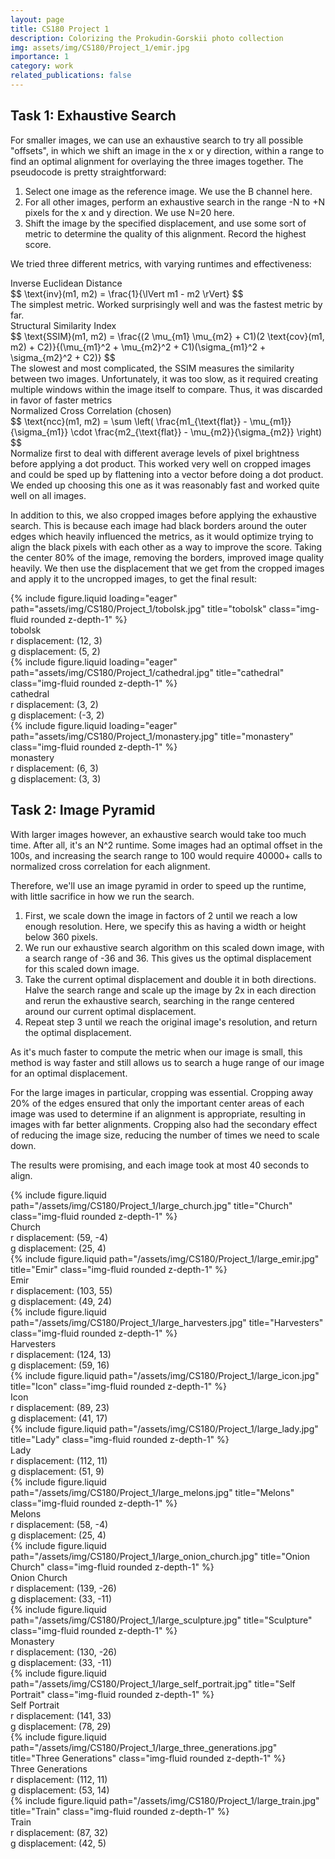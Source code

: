 ```yaml
---
layout: page
title: CS180 Project 1
description: Colorizing the Prokudin-Gorskii photo collection
img: assets/img/CS180/Project_1/emir.jpg
importance: 1
category: work
related_publications: false
---
```


## Task 1: Exhaustive Search

For smaller images, we can use an exhaustive search to try all possible "offsets", in which we shift an image in the x or y direction, within a range to find an optimal alignment for overlaying the three images together. The pseudocode is pretty straightforward:

1. Select one image as the reference image. We use the B channel here.
2. For all other images, perform an exhaustive search in the range -N to +N pixels for the x and y direction. We use N=20 here.
3. Shift the image by the specified displacement, and use some sort of metric to determine the quality of this alignment. Record the highest score.

We tried three different metrics, with varying runtimes and effectiveness:

<div class="row">
    <div class="col-sm mt-3 mt-md-0">
        <div class="text-center">
            Inverse Euclidean Distance
        </div>
        $$ \text{inv}(m1, m2) = \frac{1}{\lVert m1 - m2 \rVert} $$
        <div class="caption">
            The simplest metric. Worked surprisingly well and was the fastest metric by far.
        </div>
    </div>
    <div class="col-sm mt-3 mt-md-0">
        <div class="text-center">
            Structural Similarity Index
        </div>
        $$ \text{SSIM}(m1, m2) = \frac{(2 \mu_{m1} \mu_{m2} + C1)(2 \text{cov}(m1, m2) + C2)}{(\mu_{m1}^2 + \mu_{m2}^2 + C1)(\sigma_{m1}^2 + \sigma_{m2}^2 + C2)} $$
        <div class="caption">
            The slowest and most complicated, the SSIM measures the similarity between two images. Unfortunately, it was too slow, as it required creating multiple windows within the image itself to compare. Thus, it was discarded in favor of faster metrics
        </div>
    </div>
    <div class="col-sm mt-3 mt-md-0">
        <div class="text-center">
            Normalized Cross Correlation (chosen)
        </div>
        $$ \text{ncc}(m1, m2) = \sum \left( \frac{m1_{\text{flat}} - \mu_{m1}}{\sigma_{m1}} \cdot \frac{m2_{\text{flat}} - \mu_{m2}}{\sigma_{m2}} \right) $$
        <div class="caption">
            Normalize first to deal with different average levels of pixel brightness before applying a dot product. This worked very well on cropped images and could be sped up by flattening into a vector before doing a dot product. We ended up choosing this one as it was reasonably fast and worked quite well on all images.
        </div>
    </div>
</div>

In addition to this, we also cropped images before applying the exhaustive search. This is because each image had black borders around the outer edges which heavily influenced the metrics, as it would optimize trying to align the black pixels with each other as a way to improve the score. Taking the center 80% of the image, removing the borders, improved image quality heavily. We then use the displacement that we get from the cropped images and apply it to the uncropped images, to get the final result:

<div class="row">
    <div class="col-sm mt-3 mt-md-0">
        {% include figure.liquid loading="eager" path="assets/img/CS180/Project_1/tobolsk.jpg" title="tobolsk" class="img-fluid rounded z-depth-1" %}
        <div class="caption">
            tobolsk <br>
            r displacement: (12, 3) <br>
            g displacement: (5, 2)
        </div>
    </div>
    <div class="col-sm mt-3 mt-md-0">
        {% include figure.liquid loading="eager" path="assets/img/CS180/Project_1/cathedral.jpg" title="cathedral" class="img-fluid rounded z-depth-1" %}
        <div class="caption">
            cathedral <br>
            r displacement: (3, 2) <br>
            g displacement: (-3, 2)
        </div>
    </div>
    <div class="col-sm mt-3 mt-md-0">
        {% include figure.liquid loading="eager" path="assets/img/CS180/Project_1/monastery.jpg" title="monastery" class="img-fluid rounded z-depth-1" %}
        <div class="caption">
            monastery <br>
            r displacement: (6, 3) <br>
            g displacement: (3, 3)
        </div>
    </div>
</div>

## Task 2: Image Pyramid

With larger images however, an exhaustive search would take too much time. After all, it's an N^2 runtime. Some images had an optimal offset in the 100s, and increasing the search range to 100 would require 40000+ calls to normalized cross correlation for each alignment.

Therefore, we'll use an image pyramid in order to speed up the runtime, with little sacrifice in how we run the search.

1. First, we scale down the image in factors of 2 until we reach a low enough resolution. Here, we specify this as having a width or height below 360 pixels.
2. We run our exhaustive search algorithm on this scaled down image, with a search range of -36 and 36. This gives us the optimal displacement for this scaled down image.
3. Take the current optimal displacement and double it in both directions. Halve the search range and scale up the image by 2x in each direction and rerun the exhaustive search, searching in the range centered around our current optimal displacement.
4. Repeat step 3 until we reach the original image's resolution, and return the optimal displacement.

As it's much faster to compute the metric when our image is small, this method is way faster and still allows us to search a huge range of our image for an optimal displacement.

For the large images in particular, cropping was essential. Cropping away 20% of the edges ensured that only the important center areas of each image was used to determine if an alignment is appropriate, resulting in images with far better alignments. Cropping also had the secondary effect of reducing the image size, reducing the number of times we need to scale down.

The results were promising, and each image took at most 40 seconds to align.

<div class="row justify-content-sm-center">
    <div class="col-sm mt-3 mt-md-0">
        {% include figure.liquid path="/assets/img/CS180/Project_1/large_church.jpg" title="Church" class="img-fluid rounded z-depth-1" %}
        <div class="caption">
            Church <br>
            r displacement: (59, -4) <br>
            g displacement: (25, 4)
        </div>
    </div>
    <div class="col-sm mt-3 mt-md-0">
        {% include figure.liquid path="/assets/img/CS180/Project_1/large_emir.jpg" title="Emir" class="img-fluid rounded z-depth-1" %}
        <div class="caption">
            Emir <br>
            r displacement: (103, 55) <br>
            g displacement: (49, 24)
        </div>
    </div>
    <div class="col-sm mt-3 mt-md-0">
        {% include figure.liquid path="/assets/img/CS180/Project_1/large_harvesters.jpg" title="Harvesters" class="img-fluid rounded z-depth-1" %}
        <div class="caption">
            Harvesters <br>
            r displacement: (124, 13) <br>
            g displacement: (59, 16)
        </div>
    </div>
</div>
<div class="row justify-content-sm-center">
    <div class="col-sm mt-3 mt-md-0">
        {% include figure.liquid path="/assets/img/CS180/Project_1/large_icon.jpg" title="Icon" class="img-fluid rounded z-depth-1" %}
        <div class="caption">
            Icon <br>
            r displacement: (89, 23) <br>
            g displacement: (41, 17)
        </div>
    </div>
    <div class="col-sm mt-3 mt-md-0">
        {% include figure.liquid path="/assets/img/CS180/Project_1/large_lady.jpg" title="Lady" class="img-fluid rounded z-depth-1" %}
        <div class="caption">
            Lady <br>
            r displacement: (112, 11) <br>
            g displacement: (51, 9)
        </div>
    </div>
    <div class="col-sm mt-3 mt-md-0">
        {% include figure.liquid path="/assets/img/CS180/Project_1/large_melons.jpg" title="Melons" class="img-fluid rounded z-depth-1" %}
        <div class="caption">
            Melons <br>
            r displacement: (58, -4) <br>
            g displacement: (25, 4)
        </div>
    </div>
</div>
<div class="row justify-content-sm-center">
    <div class="col-sm mt-3 mt-md-0">
        {% include figure.liquid path="/assets/img/CS180/Project_1/large_onion_church.jpg" title="Onion Church" class="img-fluid rounded z-depth-1" %}
        <div class="caption">
            Onion Church <br>
            r displacement: (139, -26) <br>
            g displacement: (33, -11)
        </div>
    </div>
    <div class="col-sm mt-3 mt-md-0">
        {% include figure.liquid path="/assets/img/CS180/Project_1/large_sculpture.jpg" title="Sculpture" class="img-fluid rounded z-depth-1" %}
        <div class="caption">
            Monastery <br>
            r displacement: (130, -26) <br>
            g displacement: (33, -11)
        </div>
    </div>
    <div class="col-sm mt-3 mt-md-0">
        {% include figure.liquid path="/assets/img/CS180/Project_1/large_self_portrait.jpg" title="Self Portrait" class="img-fluid rounded z-depth-1" %}
        <div class="caption">
            Self Portrait <br>
            r displacement: (141, 33) <br>
            g displacement: (78, 29)
        </div>
    </div>
</div>
<div class="row justify-content-sm-center">
    <div class="col-sm mt-3 mt-md-0">
       {% include figure.liquid path="/assets/img/CS180/Project_1/large_three_generations.jpg" title="Three Generations" class="img-fluid rounded z-depth-1" %}
        <div class="caption">
            Three Generations <br>
            r displacement: (112, 11) <br>
            g displacement: (53, 14)
        </div>
    </div>
    <div class="col-sm mt-3 mt-md-0">
        {% include figure.liquid path="/assets/img/CS180/Project_1/large_train.jpg" title="Train" class="img-fluid rounded z-depth-1" %}
        <div class="caption">
            Train <br>
            r displacement: (87, 32) <br>
            g displacement: (42, 5)
        </div>
    </div>
</div>